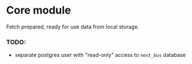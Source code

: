 # Core module

Fetch prepared, ready for use data from local storage.

### TODO:

* separate postgres user with "read-only" access to ```next_bus``` database